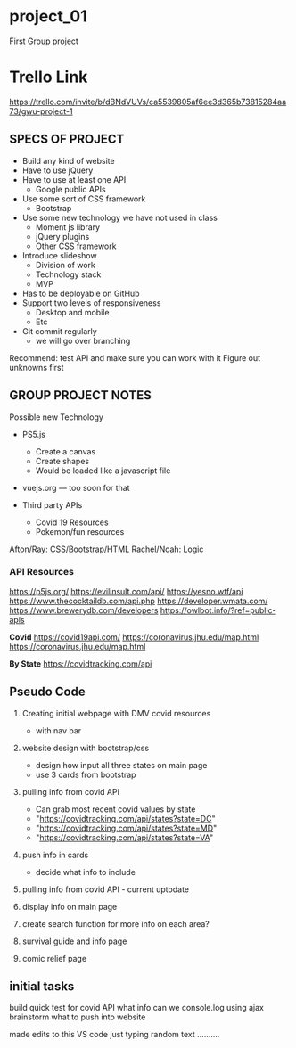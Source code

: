 # project_01
First Group project

# Trello Link
https://trello.com/invite/b/dBNdVUVs/ca5539805af6ee3d365b73815284aa73/gwu-project-1


## SPECS OF PROJECT
- Build any kind of website
- Have to use jQuery
- Have to use at least one API
    - Google public APIs
- Use some sort of CSS framework
    - Bootstrap
- Use some new technology we have not used in class
    - Moment js library
    - jQuery plugins
    - Other CSS framework
- Introduce slideshow
    - Division of work
    - Technology stack
    - MVP
- Has to be deployable on GitHub
- Support two levels of responsiveness
    - Desktop and mobile
    - Etc
- Git commit regularly
    - we will go over branching

Recommend: test API and make sure you can work with it
Figure out unknowns first 

## GROUP PROJECT NOTES

Possible new Technology
- PS5.js
    - Create a canvas
    - Create shapes
    - Would be loaded like a javascript file
- vuejs.org — too soon for that

- Third party APIs
    - Covid 19 Resources
    - Pokemon/fun resources


Afton/Ray: CSS/Bootstrap/HTML
Rachel/Noah: Logic

### API Resources
https://p5js.org/
https://evilinsult.com/api/
https://yesno.wtf/api
https://www.thecocktaildb.com/api.php
https://developer.wmata.com/
https://www.brewerydb.com/developers
https://owlbot.info/?ref=public-apis

**Covid**
https://covid19api.com/
https://coronavirus.jhu.edu/map.html
https://coronavirus.jhu.edu/map.html

**By State**
https://covidtracking.com/api

## Pseudo Code

1. Creating initial webpage with DMV covid resources
   - with nav bar
2. website design with bootstrap/css
    - design how input all three states on main page
    - use 3 cards from bootstrap
3. pulling info from covid API
     - Can grab most recent covid values by state
    - "https://covidtracking.com/api/states?state=DC"
    - "https://covidtracking.com/api/states?state=MD"
    - "https://covidtracking.com/api/states?state=VA"
4. push info in cards
    - decide what info to include

3. pulling info from covid API - current uptodate 
4. display info on main page
5. create search function for more info on each area?
6. survival guide and info page
7. comic relief page 

## initial tasks

build quick test for covid API
what info can we console.log using ajax
brainstorm what to push into website


made edits to this VS code
just typing random text ..........